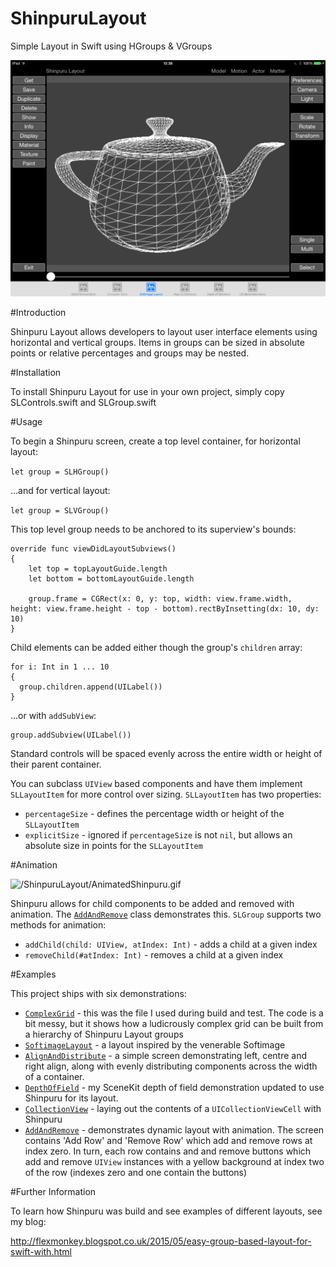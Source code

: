 # ShinpuruLayout
Simple Layout in Swift using HGroups &amp; VGroups

![/ShinpuruLayout/softimage_screen.png](/ShinpuruLayout/softimage_screen.png)

#Introduction

Shinpuru Layout allows developers to layout user interface elements using horizontal and vertical groups. Items in groups can be sized in absolute points or relative percentages and groups may be nested.

#Installation

To install Shinpuru Layout for use in your own project, simply copy SLControls.swift and SLGroup.swift

#Usage

To begin a Shinpuru screen, create a top level container, for horizontal layout:

```let group = SLHGroup()```

...and for vertical layout:

```let group = SLVGroup()```

This top level group needs to be anchored to its superview's bounds:

```
override func viewDidLayoutSubviews()
{
    let top = topLayoutGuide.length
    let bottom = bottomLayoutGuide.length
        
    group.frame = CGRect(x: 0, y: top, width: view.frame.width, height: view.frame.height - top - bottom).rectByInsetting(dx: 10, dy: 10)
}
```

Child elements can be added either though the group's ```children``` array:

```
for i: Int in 1 ... 10
{
  group.children.append(UILabel())
}
```

...or with ```addSubView```:

```
group.addSubview(UILabel())
```

Standard controls will be spaced evenly across the entire width or height of their parent container.

You can subclass ```UIView``` based components and have them implement ```SLLayoutItem``` for more control over sizing. ```SLLayoutItem``` has two properties:

* ```percentageSize``` - defines the percentage width or height of the ```SLLayoutItem```
* ```explicitSize``` - ignored if ```percentageSize``` is not ```nil```, but allows an absolute size in points for the ```SLLayoutItem```

#Animation

![/ShinpuruLayout/AnimatedShinpuru.gif](/ShinpuruLayout/AnimatedShinpuru.gif)

Shinpuru allows for child components to be added and removed with animation. The  [`AddAndRemove`](/ShinpuruLayout/AddAndRemove.swift) class demonstrates this. `SLGroup` supports two methods for animation:

* `addChild(child: UIView, atIndex: Int)` - adds a child at a given index
* `removeChild(#atIndex: Int)` - removes a child at a given index

#Examples

This project ships with six demonstrations:

* [`ComplexGrid`](/ShinpuruLayout/ComplexGrid.swift) - this was the file I used during build and test. The code is a bit messy, but it shows how a ludicrously complex grid can be built from a hierarchy of Shinpuru Layout groups
* [`SoftimageLayout`](/ShinpuruLayout/SoftimageLayout.swift) - a layout inspired by the venerable Softimage
* [`AlignAndDistribute`](/ShinpuruLayout/AlignAndDistribute.swift) - a simple screen demonstrating left, centre and right align, along with evenly distributing components across the width of a container.
* [`DepthOfField`](/ShinpuruLayout/DepthOfField.swift) - my SceneKit depth of field demonstration updated to use Shinpuru for its layout.
* [`CollectionView`](/ShinpuruLayout/CollectionView.swift) - laying out the contents of a ```UICollectionViewCell``` with Shinpuru
* [`AddAndRemove`](/ShinpuruLayout/AddAndRemove.swift) - demonstrates dynamic layout with animation. The screen contains 'Add Row' and 'Remove Row' which add and remove rows at index zero. In turn, each row contains and and remove buttons which add and remove `UIView` instances with a yellow background at index two of the row (indexes zero and one contain the buttons)

#Further Information 

To learn how Shinpuru was build and see examples of different layouts, see my blog:

http://flexmonkey.blogspot.co.uk/2015/05/easy-group-based-layout-for-swift-with.html
